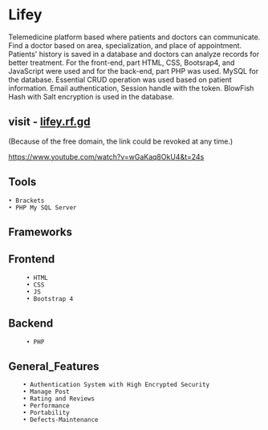 # Lifey
Telemedicine platform based where patients and doctors can communicate. Find a doctor based on area, specialization, and place of appointment. Patients' history is saved in a database and doctors can analyze records for better treatment. For the front-end, part HTML, CSS, Bootsrap4, and JavaScript were used and for the back-end, part PHP was used. MySQL for the database. Essential CRUD operation was used based on patient information. Email authentication, Session handle with the token. BlowFish Hash with Salt encryption is used in the database.

## visit - [lifey.rf.gd ](http://lifey.rf.gd/) 
(Because of the free domain, the link could be revoked at any time.)

https://www.youtube.com/watch?v=wGaKaq8OkU4&t=24s


## Tools
    • Brackets
    • PHP My SQL Server

## Frameworks
   ## Frontend
         • HTML
         • CSS
         • JS
         • Bootstrap 4
   ## Backend
         • PHP


## General_Features
        • Authentication System with High Encrypted Security
        • Manage Post
        • Rating and Reviews
        • Performance
        • Portability
        • Defects-Maintenance
